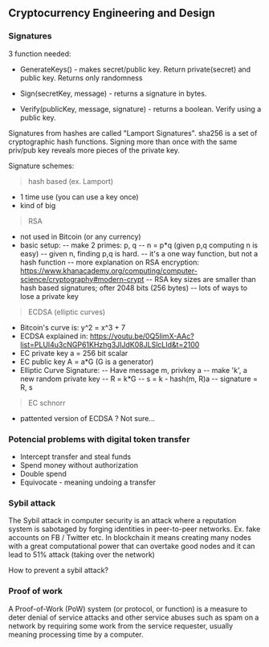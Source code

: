 ## Cryptocurrency Engineering and Design

### Signatures
3 function needed:
- GenerateKeys() - makes secret/public key.
Return private(secret) and public key. Returns only randomness

- Sign(secretKey, message) - returns a signature in bytes.

- Verify(publicKey, message, signature) - returns a boolean. Verify using a public key.

Signatures from hashes are called "Lamport Signatures". sha256 is a set of cryptographic hash functions.
Signing more than once with the same priv/pub key reveals more pieces of the private key.

Signature schemes:
> hash based (ex. Lamport)
- 1 time use (you can use a key once)
- kind of big

> RSA
- not used in Bitcoin (or any currency)
- basic setup:
-- make 2 primes: p, q
-- n = p*q (given p,q computing n is easy)
-- given n, finding p,q is hard.
-- it's a one way function, but not a hash function
-- more explanation on RSA encryption: https://www.khanacademy.org/computing/computer-science/cryptography#modern-crypt
-- RSA key sizes are smaller than hash based signatures; ofter 2048 bits (256 bytes)
-- lots of ways to lose a private key

> ECDSA (elliptic curves)
- Bitcoin's curve is: y^2 = x^3 + 7
- ECDSA explained in: https://youtu.be/0Q5IimX-AAc?list=PLUl4u3cNGP61KHzhg3JIJdK08JLSlcLId&t=2100
- EC private key a = 256 bit scalar
- EC public key A = a*G (G is a generator)
- Elliptic Curve Signature:
-- Have message m, privkey a
-- make 'k', a new random private key
-- R = k*G
-- s = k - hash(m, R)a
-- signature = R, s

> EC schnorr
- pattented version of ECDSA ? Not sure... 


### Potencial problems with digital token transfer

- Intercept transfer and steal funds
- Spend money without authorization
- Double spend
- Equivocate - meaning undoing a transfer

### Sybil attack
The Sybil attack in computer security is an attack where a reputation system is sabotaged by forging identities in peer-to-peer networks. Ex. fake accounts on FB / Twitter etc. In blockchain it means creating many nodes with a great computational power that can overtake good nodes and it can lead to 51% attack (taking over the network)

How to prevent a sybil attack?

### Proof of work
A Proof-of-Work (PoW) system (or protocol, or function) is a measure to deter denial of service attacks and other service abuses such as spam on a network by requiring some work from the service requester, usually meaning processing time by a computer.

